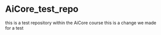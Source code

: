 # AiCore_test_repo
this is a test repository within the AiCore course
this is a change we made for a test
